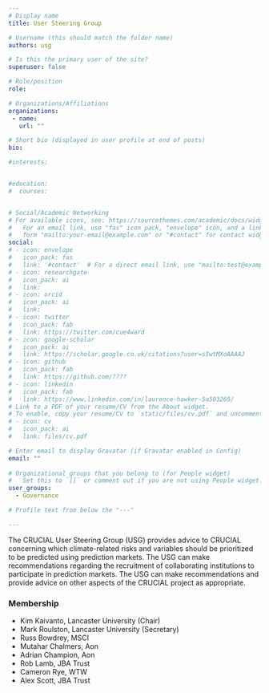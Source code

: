 ```yaml
---
# Display name
title: User Steering Group

# Username (this should match the folder name)
authors: usg

# Is this the primary user of the site?
superuser: false

# Role/position 
role: 

# Organizations/Affiliations
organizations:
 - name: 
   url: "" 

# Short bio (displayed in user profile at end of posts)
bio: 

#interests:


#education:
#  courses:


# Social/Academic Networking
# For available icons, see: https://sourcethemes.com/academic/docs/widgets/#icons
#   For an email link, use "fas" icon pack, "envelope" icon, and a link in the
#   form "mailto:your-email@example.com" or "#contact" for contact widget.
social:
# - icon: envelope
#   icon_pack: fas
#   link: '#contact'  # For a direct email link, use "mailto:test@example.org".
# - icon: researchgate
#   icon_pack: ai
#   link: 
# - icon: orcid
#   icon_pack: ai
#   link: 
# - icon: twitter
#   icon_pack: fab
#   link: https://twitter.com/cue4ward
# - icon: google-scholar
#   icon_pack: ai
#   link: https://scholar.google.co.uk/citations?user=sIwtMXoAAAAJ
# - icon: github
#   icon_pack: fab
#   link: https://github.com/????
# - icon: linkedin
#   icon_pack: fab
#   link: https://www.linkedin.com/in/laurence-hawker-5a503265/
# Link to a PDF of your resume/CV from the About widget.
# To enable, copy your resume/CV to `static/files/cv.pdf` and uncomment the lines below.  
# - icon: cv
#   icon_pack: ai
#   link: files/cv.pdf

# Enter email to display Gravatar (if Gravatar enabled in Config)
email: ""
  
# Organizational groups that you belong to (for People widget)
#   Set this to `[]` or comment out if you are not using People widget.  
user_groups: 
  - Governance

# Profile text from below the "---"

---
```

The CRUCIAL User Steering Group (USG) provides advice to CRUCIAL concerning which climate-related 
risks and variables should be prioritized to be predicted using prediction markets.
The USG can make recommendations regarding the recruitment of collaborating institutions 
to participate in prediction markets. The USG can make recommendations and provide 
advice on other aspects of the CRUCIAL project as appropriate. 

### Membership

- Kim Kaivanto, Lancaster University (Chair)
- Mark Roulston, Lancaster University (Secretary)
- Russ Bowdrey, MSCI
- Mutahar Chalmers, Aon
- Adrian Champion, Aon
- Rob Lamb, JBA Trust
- Cameron Rye, WTW
- Alex Scott, JBA Trust




